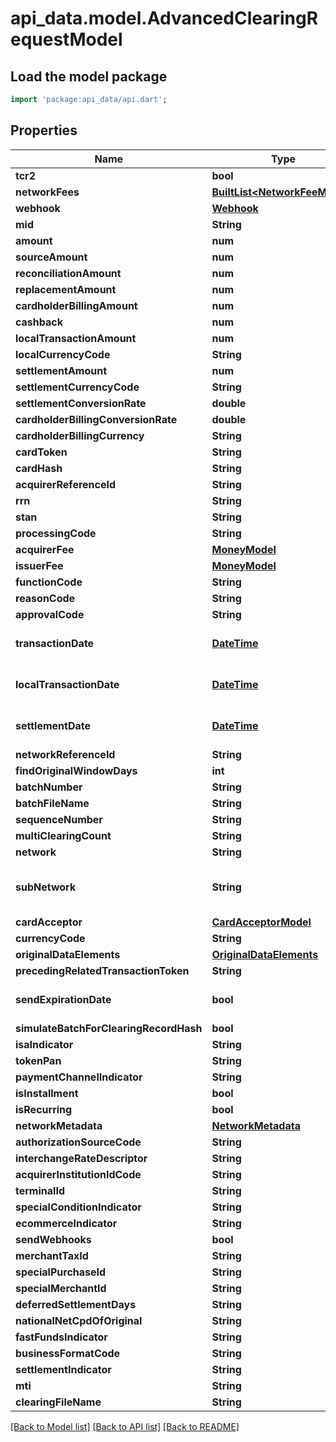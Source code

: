 # api_data.model.AdvancedClearingRequestModel

## Load the model package
```dart
import 'package:api_data/api.dart';
```

## Properties
Name | Type | Description | Notes
------------ | ------------- | ------------- | -------------
**tcr2** | **bool** |  | [optional] 
**networkFees** | [**BuiltList&lt;NetworkFeeModel&gt;**](NetworkFeeModel.md) |  | [optional] 
**webhook** | [**Webhook**](Webhook.md) |  | [optional] 
**mid** | **String** |  | [optional] 
**amount** | **num** |  | 
**sourceAmount** | **num** |  | 
**reconciliationAmount** | **num** |  | 
**replacementAmount** | **num** |  | [optional] 
**cardholderBillingAmount** | **num** |  | [optional] 
**cashback** | **num** |  | [optional] 
**localTransactionAmount** | **num** |  | [optional] 
**localCurrencyCode** | **String** |  | [optional] 
**settlementAmount** | **num** |  | [optional] 
**settlementCurrencyCode** | **String** |  | [optional] 
**settlementConversionRate** | **double** |  | [optional] 
**cardholderBillingConversionRate** | **double** |  | [optional] 
**cardholderBillingCurrency** | **String** |  | [optional] 
**cardToken** | **String** |  | 
**cardHash** | **String** |  | 
**acquirerReferenceId** | **String** |  | [optional] 
**rrn** | **String** |  | [optional] 
**stan** | **String** |  | [optional] 
**processingCode** | **String** |  | [optional] 
**acquirerFee** | [**MoneyModel**](MoneyModel.md) |  | [optional] 
**issuerFee** | [**MoneyModel**](MoneyModel.md) |  | [optional] 
**functionCode** | **String** |  | [optional] 
**reasonCode** | **String** |  | [optional] 
**approvalCode** | **String** |  | [optional] 
**transactionDate** | [**DateTime**](DateTime.md) | yyyy-MM-dd, yyyy-MM-ddThh:mm:ssZ | [optional] 
**localTransactionDate** | [**DateTime**](DateTime.md) | yyyy-MM-dd, yyyy-MM-ddThh:mm:ssZ | [optional] 
**settlementDate** | [**DateTime**](DateTime.md) | yyyy-MM-dd, yyyy-MM-ddThh:mm:ssZ | [optional] 
**networkReferenceId** | **String** |  | [optional] 
**findOriginalWindowDays** | **int** |  | [optional] 
**batchNumber** | **String** |  | [optional] 
**batchFileName** | **String** |  | [optional] 
**sequenceNumber** | **String** |  | [optional] 
**multiClearingCount** | **String** |  | [optional] 
**network** | **String** |  | [optional] 
**subNetwork** | **String** | Defaults to VISANET if network is VISA | [optional] 
**cardAcceptor** | [**CardAcceptorModel**](CardAcceptorModel.md) |  | [optional] 
**currencyCode** | **String** |  | 
**originalDataElements** | [**OriginalDataElements**](OriginalDataElements.md) |  | [optional] 
**precedingRelatedTransactionToken** | **String** |  | [optional] 
**sendExpirationDate** | **bool** |  | [optional] [default to false]
**simulateBatchForClearingRecordHash** | **bool** |  | [optional] 
**isaIndicator** | **String** |  | [optional] 
**tokenPan** | **String** |  | [optional] 
**paymentChannelIndicator** | **String** |  | [optional] 
**isInstallment** | **bool** |  | [optional] 
**isRecurring** | **bool** |  | [optional] 
**networkMetadata** | [**NetworkMetadata**](NetworkMetadata.md) |  | [optional] 
**authorizationSourceCode** | **String** |  | [optional] 
**interchangeRateDescriptor** | **String** |  | [optional] 
**acquirerInstitutionIdCode** | **String** |  | [optional] 
**terminalId** | **String** |  | [optional] 
**specialConditionIndicator** | **String** |  | [optional] 
**ecommerceIndicator** | **String** |  | [optional] 
**sendWebhooks** | **bool** |  | [optional] 
**merchantTaxId** | **String** |  | [optional] 
**specialPurchaseId** | **String** |  | [optional] 
**specialMerchantId** | **String** |  | [optional] 
**deferredSettlementDays** | **String** |  | [optional] 
**nationalNetCpdOfOriginal** | **String** |  | [optional] 
**fastFundsIndicator** | **String** |  | [optional] 
**businessFormatCode** | **String** |  | [optional] 
**settlementIndicator** | **String** |  | [optional] 
**mti** | **String** |  | [optional] 
**clearingFileName** | **String** |  | [optional] 

[[Back to Model list]](../README.md#documentation-for-models) [[Back to API list]](../README.md#documentation-for-api-endpoints) [[Back to README]](../README.md)


